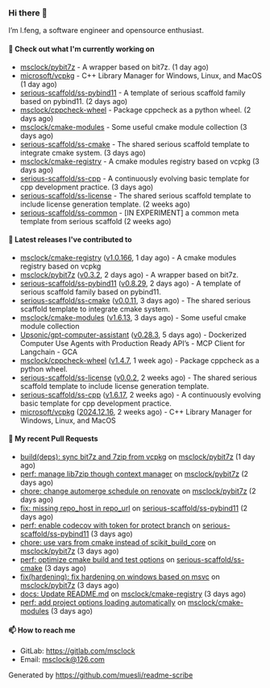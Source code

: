 ### Hi there 👋

I’m l.feng, a software engineer and opensource enthusiast.

#### 👷 Check out what I'm currently working on

- [msclock/pybit7z](https://github.com/msclock/pybit7z) - A wrapper based on bit7z. (1 day ago)
- [microsoft/vcpkg](https://github.com/microsoft/vcpkg) - C&#43;&#43; Library Manager for Windows, Linux, and MacOS (1 day ago)
- [serious-scaffold/ss-pybind11](https://github.com/serious-scaffold/ss-pybind11) - A template of serious scaffold family based on pybind11. (2 days ago)
- [msclock/cppcheck-wheel](https://github.com/msclock/cppcheck-wheel) - Package cppcheck as a python wheel. (2 days ago)
- [msclock/cmake-modules](https://github.com/msclock/cmake-modules) - Some useful cmake module collection (3 days ago)
- [serious-scaffold/ss-cmake](https://github.com/serious-scaffold/ss-cmake) - The shared serious scaffold template to integrate cmake system. (3 days ago)
- [msclock/cmake-registry](https://github.com/msclock/cmake-registry) - A cmake modules registry based on vcpkg (3 days ago)
- [serious-scaffold/ss-cpp](https://github.com/serious-scaffold/ss-cpp) - A continuously evolving basic template for cpp development practice. (3 days ago)
- [serious-scaffold/ss-license](https://github.com/serious-scaffold/ss-license) - The shared serious scaffold template to include license generation template. (2 weeks ago)
- [serious-scaffold/ss-common](https://github.com/serious-scaffold/ss-common) - [IN EXPERIMENT] a common meta template from serious scaffold (2 weeks ago)

#### 🔭 Latest releases I've contributed to

- [msclock/cmake-registry](https://github.com/msclock/cmake-registry) ([v1.0.166](https://github.com/msclock/cmake-registry/releases/tag/v1.0.166), 1 day ago) - A cmake modules registry based on vcpkg
- [msclock/pybit7z](https://github.com/msclock/pybit7z) ([v0.3.2](https://github.com/msclock/pybit7z/releases/tag/v0.3.2), 2 days ago) - A wrapper based on bit7z.
- [serious-scaffold/ss-pybind11](https://github.com/serious-scaffold/ss-pybind11) ([v0.8.29](https://github.com/serious-scaffold/ss-pybind11/releases/tag/v0.8.29), 2 days ago) - A template of serious scaffold family based on pybind11.
- [serious-scaffold/ss-cmake](https://github.com/serious-scaffold/ss-cmake) ([v0.0.11](https://github.com/serious-scaffold/ss-cmake/releases/tag/v0.0.11), 3 days ago) - The shared serious scaffold template to integrate cmake system.
- [msclock/cmake-modules](https://github.com/msclock/cmake-modules) ([v1.6.13](https://github.com/msclock/cmake-modules/releases/tag/v1.6.13), 3 days ago) - Some useful cmake module collection
- [Upsonic/gpt-computer-assistant](https://github.com/Upsonic/gpt-computer-assistant) ([v0.28.3](https://github.com/Upsonic/gpt-computer-assistant/releases/tag/v0.28.3), 5 days ago) - Dockerized Computer Use Agents with Production Ready API’s - MCP Client for Langchain - GCA
- [msclock/cppcheck-wheel](https://github.com/msclock/cppcheck-wheel) ([v1.4.7](https://github.com/msclock/cppcheck-wheel/releases/tag/v1.4.7), 1 week ago) - Package cppcheck as a python wheel.
- [serious-scaffold/ss-license](https://github.com/serious-scaffold/ss-license) ([v0.0.2](https://github.com/serious-scaffold/ss-license/releases/tag/v0.0.2), 2 weeks ago) - The shared serious scaffold template to include license generation template.
- [serious-scaffold/ss-cpp](https://github.com/serious-scaffold/ss-cpp) ([v1.6.17](https://github.com/serious-scaffold/ss-cpp/releases/tag/v1.6.17), 2 weeks ago) - A continuously evolving basic template for cpp development practice.
- [microsoft/vcpkg](https://github.com/microsoft/vcpkg) ([2024.12.16](https://github.com/microsoft/vcpkg/releases/tag/2024.12.16), 2 weeks ago) - C&#43;&#43; Library Manager for Windows, Linux, and MacOS

#### 🔨 My recent Pull Requests

- [build(deps): sync bit7z and 7zip from vcpkg](https://github.com/msclock/pybit7z/pull/29) on [msclock/pybit7z](https://github.com/msclock/pybit7z) (1 day ago)
- [perf: manage lib7zip though context manager](https://github.com/msclock/pybit7z/pull/27) on [msclock/pybit7z](https://github.com/msclock/pybit7z) (2 days ago)
- [chore: change automerge schedule on renovate](https://github.com/msclock/pybit7z/pull/26) on [msclock/pybit7z](https://github.com/msclock/pybit7z) (2 days ago)
- [fix: missing repo_host in repo_url](https://github.com/serious-scaffold/ss-pybind11/pull/93) on [serious-scaffold/ss-pybind11](https://github.com/serious-scaffold/ss-pybind11) (2 days ago)
- [perf: enable codecov with token for protect branch](https://github.com/serious-scaffold/ss-pybind11/pull/92) on [serious-scaffold/ss-pybind11](https://github.com/serious-scaffold/ss-pybind11) (3 days ago)
- [chore: use vars from cmake instead of scikit_build_core](https://github.com/msclock/pybit7z/pull/24) on [msclock/pybit7z](https://github.com/msclock/pybit7z) (3 days ago)
- [perf: optimize cmake build and test options](https://github.com/serious-scaffold/ss-cmake/pull/24) on [serious-scaffold/ss-cmake](https://github.com/serious-scaffold/ss-cmake) (3 days ago)
- [fix(hardening): fix hardening on windows based on msvc](https://github.com/msclock/pybit7z/pull/23) on [msclock/pybit7z](https://github.com/msclock/pybit7z) (3 days ago)
- [docs: Update README.md](https://github.com/msclock/cmake-registry/pull/244) on [msclock/cmake-registry](https://github.com/msclock/cmake-registry) (3 days ago)
- [perf: add project options loading automatically](https://github.com/msclock/cmake-modules/pull/138) on [msclock/cmake-modules](https://github.com/msclock/cmake-modules) (3 days ago)

#### 📫 How to reach me

- GitLab: https://gitlab.com/msclock
- Email: msclock@126.com

Generated by https://github.com/muesli/readme-scribe
